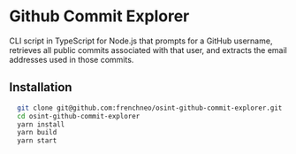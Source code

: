# Github Commit Explorer

CLI script in TypeScript for Node.js that prompts for a GitHub username, retrieves all public commits associated with that user, and extracts the email addresses used in those commits.

## Installation

```bash
  git clone git@github.com:frenchneo/osint-github-commit-explorer.git
  cd osint-github-commit-explorer
  yarn install
  yarn build
  yarn start
```
